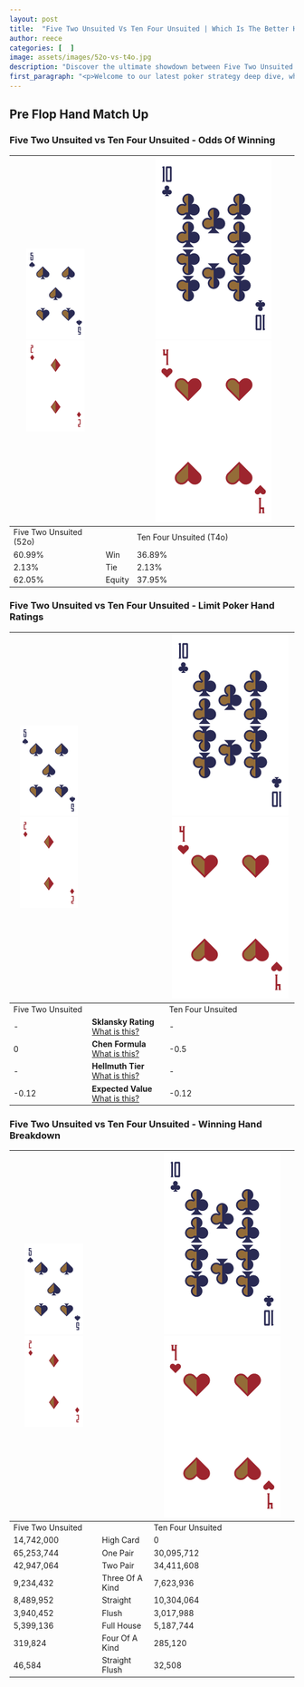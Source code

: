 ```yaml
---
layout: post
title:  "Five Two Unsuited Vs Ten Four Unsuited | Which Is The Better Hand In Poker? A Complete Guide"
author: reece
categories: [  ]
image: assets/images/52o-vs-t4o.jpg
description: "Discover the ultimate showdown between Five Two Unsuited and Ten Four Unsuited in poker! Uncover the odds, strategies, and scenarios where one hand triumphs over the other. Get ready to up your poker game with this thrilling analysis."
first_paragraph: "<p>Welcome to our latest poker strategy deep dive, where we're pitting two distinct hands against each other in a high-stakes showdown: Five Two Unsuited vs Ten Four Unsuited.</p><p>In the dynamic world of poker, every decision counts, and knowing which hand holds the upper hand is key to your success at the table.</p><p>In this article, we'll dissect these two hands, explore the scenarios where one dominates the other, and equip you with the knowledge to make strategic choices that can tip the odds in your favor.</p><p>Get ready to unravel the intriguing dynamics of these poker hands and elevate your game to new heights.</p>"
---
```




[comment]: # (sp0)

## Pre Flop Hand Match Up

<div class="table hand-ratings" markdown="1"> 



### Five Two Unsuited vs Ten Four Unsuited - Odds Of Winning


    
| ![image info](assets/images/hand1/5.png) ![image info](assets/images/hand1/2o.png) |  | ![image info](assets/images/hand2/T.png) ![image info](assets/images/hand2/4o.png) |
| -------- | -------- | -------- |
| Five Two Unsuited (52o) |  | Ten Four Unsuited (T4o) |
| 60.99% | Win | 36.89% |
| 2.13% | Tie | 2.13% |
| 62.05% | Equity | 37.95% |




[comment]: # (sp1)



### Five Two Unsuited vs Ten Four Unsuited - Limit Poker Hand Ratings


    
| ![image info](assets/images/hand1/5.png) ![image info](assets/images/hand1/2o.png) |  | ![image info](assets/images/hand2/T.png) ![image info](assets/images/hand2/4o.png) |
| -------- | -------- | -------- |
| Five Two Unsuited |  | Ten Four Unsuited |
| - | **Sklansky Rating** [What is this?](/sklansky-rating-explained) | - |
| 0 | **Chen Formula** [What is this?](/chen-formula-explained) | -0.5 |
| - | **Hellmuth Tier** [What is this?](/Hellmuth-tier-explained) | - |
| -0.12 | **Expected Value** [What is this?](/expected-value-explained) | -0.12 |




[comment]: # (sp2)



### Five Two Unsuited vs Ten Four Unsuited - Winning Hand Breakdown


    
| ![image info](assets/images/hand1/5.png) ![image info](assets/images/hand1/2o.png) |  | ![image info](assets/images/hand2/T.png) ![image info](assets/images/hand2/4o.png) |
| -------- | -------- | -------- |
| Five Two Unsuited |  | Ten Four Unsuited |
| 14,742,000 | High Card | 0 |
| 65,253,744 | One Pair | 30,095,712 |
| 42,947,064 | Two Pair | 34,411,608 |
| 9,234,432 | Three Of A Kind | 7,623,936 |
| 8,489,952 | Straight | 10,304,064 |
| 3,940,452 | Flush | 3,017,988 |
| 5,399,136 | Full House | 5,187,744 |
| 319,824 | Four Of A Kind | 285,120 |
| 46,584 | Straight Flush | 32,508 |




[comment]: # (sp3)



</div>

[comment]: # (sp4)



[comment]: # (sp5)

